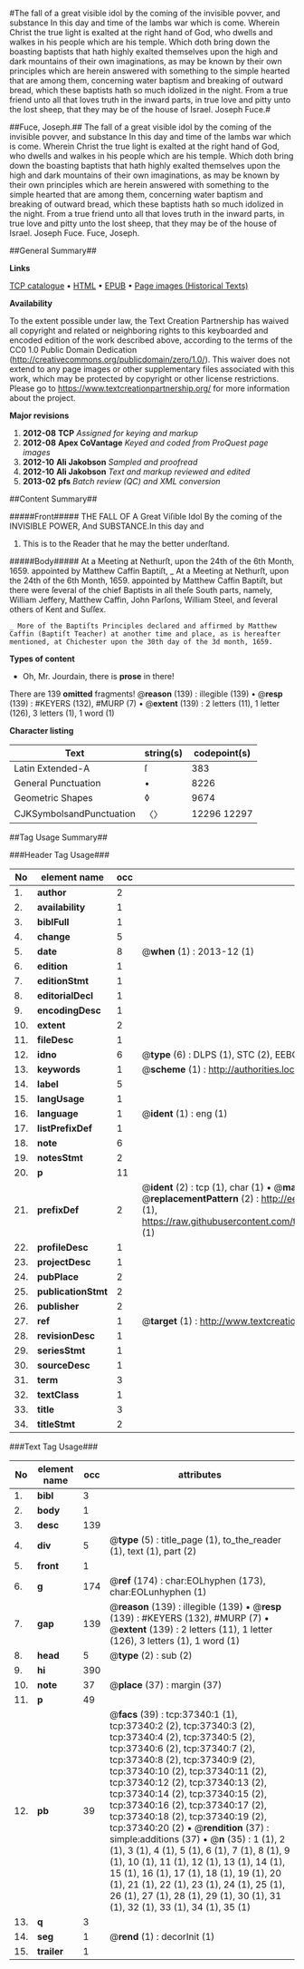 #The fall of a great visible idol by the coming of the invisible povver, and substance In this day and time of the lambs war which is come. Wherein Christ the true light is exalted at the right hand of God, who dwells and walkes in his people which are his temple. Which doth bring down the boasting baptists that hath highly exalted themselves upon the high and dark  mountains of their own imaginations, as may be known by their own principles which are herein answered with something to the simple hearted that are among them, concerning water baptism and breaking of outward bread, which these baptists hath so much idolized in the night. From a true friend unto all that loves truth in the inward parts, in true love and pitty unto the lost sheep, that they may be of the house of Israel. Joseph Fuce.#

##Fuce, Joseph.##
The fall of a great visible idol by the coming of the invisible povver, and substance In this day and time of the lambs war which is come. Wherein Christ the true light is exalted at the right hand of God, who dwells and walkes in his people which are his temple. Which doth bring down the boasting baptists that hath highly exalted themselves upon the high and dark  mountains of their own imaginations, as may be known by their own principles which are herein answered with something to the simple hearted that are among them, concerning water baptism and breaking of outward bread, which these baptists hath so much idolized in the night. From a true friend unto all that loves truth in the inward parts, in true love and pitty unto the lost sheep, that they may be of the house of Israel. Joseph Fuce.
Fuce, Joseph.

##General Summary##

**Links**

[TCP catalogue](http://www.ota.ox.ac.uk/tcp/)  • 
[HTML](http://tei.it.ox.ac.uk/tcp/Texts-HTML/free/A40/A40523.html)  • 
[EPUB](http://tei.it.ox.ac.uk/tcp/Texts-EPUB/free/A40/A40523.epub) • 
[Page images (Historical Texts)](https://historicaltexts.jisc.ac.uk/eebo-99832865e)

**Availability**

To the extent possible under law, the Text Creation Partnership has waived all copyright and related or neighboring rights to this keyboarded and encoded edition of the work described above, according to the terms of the CC0 1.0 Public Domain Dedication (http://creativecommons.org/publicdomain/zero/1.0/). This waiver does not extend to any page images or other supplementary files associated with this work, which may be protected by copyright or other license restrictions. Please go to https://www.textcreationpartnership.org/ for more information about the project.

**Major revisions**

1. __2012-08__ __TCP__ *Assigned for keying and markup*
1. __2012-08__ __Apex CoVantage__ *Keyed and coded from ProQuest page images*
1. __2012-10__ __Ali Jakobson__ *Sampled and proofread*
1. __2012-10__ __Ali Jakobson__ *Text and markup reviewed and edited*
1. __2013-02__ __pfs__ *Batch review (QC) and XML conversion*

##Content Summary##

#####Front#####
THE FALL OF A Great Viſible Idol By the coming of the INVISIBLE POWER, And SUBSTANCE.In this day and
1. This is to the Reader that he may the better underſtand.

#####Body#####
At a Meeting at Nethurſt, upon the 24th of the 6th Month, 1659. appointed by Matthew Caffin Baptiſt,
    _ At a Meeting at Nethurſt, upon the 24th of the 6th Month, 1659. appointed by Matthew Caffin Baptiſt, but there were ſeveral of the chief Baptists in all theſe South parts, namely, William Jeffery, Matthew Caffin, John Parſons, William Steel, and ſeveral others of Kent and Suſſex.

    _ More of the Baptiſts Principles declared and affirmed by Matthew Caffin (Baptiſt Teacher) at another time and place, as is hereafter mentioned, at Chichester upon the 30th day of the 3d month, 1659.

**Types of content**

  * Oh, Mr. Jourdain, there is **prose** in there!

There are 139 **omitted** fragments! 
 @__reason__ (139) : illegible (139)  •  @__resp__ (139) : #KEYERS (132), #MURP (7)  •  @__extent__ (139) : 2 letters (11), 1 letter (126), 3 letters (1), 1 word (1)

**Character listing**


|Text|string(s)|codepoint(s)|
|---|---|---|
|Latin Extended-A|ſ|383|
|General Punctuation|•|8226|
|Geometric Shapes|◊|9674|
|CJKSymbolsandPunctuation|〈〉|12296 12297|

##Tag Usage Summary##

###Header Tag Usage###

|No|element name|occ|attributes|
|---|---|---|---|
|1.|__author__|2||
|2.|__availability__|1||
|3.|__biblFull__|1||
|4.|__change__|5||
|5.|__date__|8| @__when__ (1) : 2013-12 (1)|
|6.|__edition__|1||
|7.|__editionStmt__|1||
|8.|__editorialDecl__|1||
|9.|__encodingDesc__|1||
|10.|__extent__|2||
|11.|__fileDesc__|1||
|12.|__idno__|6| @__type__ (6) : DLPS (1), STC (2), EEBO-CITATION (1), PROQUEST (1), VID (1)|
|13.|__keywords__|1| @__scheme__ (1) : http://authorities.loc.gov/ (1)|
|14.|__label__|5||
|15.|__langUsage__|1||
|16.|__language__|1| @__ident__ (1) : eng (1)|
|17.|__listPrefixDef__|1||
|18.|__note__|6||
|19.|__notesStmt__|2||
|20.|__p__|11||
|21.|__prefixDef__|2| @__ident__ (2) : tcp (1), char (1)  •  @__matchPattern__ (2) : ([0-9\-]+):([0-9IVX]+) (1), (.+) (1)  •  @__replacementPattern__ (2) : http://eebo.chadwyck.com/downloadtiff?vid=$1&page=$2 (1), https://raw.githubusercontent.com/textcreationpartnership/Texts/master/tcpchars.xml#$1 (1)|
|22.|__profileDesc__|1||
|23.|__projectDesc__|1||
|24.|__pubPlace__|2||
|25.|__publicationStmt__|2||
|26.|__publisher__|2||
|27.|__ref__|1| @__target__ (1) : http://www.textcreationpartnership.org/docs/. (1)|
|28.|__revisionDesc__|1||
|29.|__seriesStmt__|1||
|30.|__sourceDesc__|1||
|31.|__term__|3||
|32.|__textClass__|1||
|33.|__title__|3||
|34.|__titleStmt__|2||


###Text Tag Usage###

|No|element name|occ|attributes|
|---|---|---|---|
|1.|__bibl__|3||
|2.|__body__|1||
|3.|__desc__|139||
|4.|__div__|5| @__type__ (5) : title_page (1), to_the_reader (1), text (1), part (2)|
|5.|__front__|1||
|6.|__g__|174| @__ref__ (174) : char:EOLhyphen (173), char:EOLunhyphen (1)|
|7.|__gap__|139| @__reason__ (139) : illegible (139)  •  @__resp__ (139) : #KEYERS (132), #MURP (7)  •  @__extent__ (139) : 2 letters (11), 1 letter (126), 3 letters (1), 1 word (1)|
|8.|__head__|5| @__type__ (2) : sub (2)|
|9.|__hi__|390||
|10.|__note__|37| @__place__ (37) : margin (37)|
|11.|__p__|49||
|12.|__pb__|39| @__facs__ (39) : tcp:37340:1 (1), tcp:37340:2 (2), tcp:37340:3 (2), tcp:37340:4 (2), tcp:37340:5 (2), tcp:37340:6 (2), tcp:37340:7 (2), tcp:37340:8 (2), tcp:37340:9 (2), tcp:37340:10 (2), tcp:37340:11 (2), tcp:37340:12 (2), tcp:37340:13 (2), tcp:37340:14 (2), tcp:37340:15 (2), tcp:37340:16 (2), tcp:37340:17 (2), tcp:37340:18 (2), tcp:37340:19 (2), tcp:37340:20 (2)  •  @__rendition__ (37) : simple:additions (37)  •  @__n__ (35) : 1 (1), 2 (1), 3 (1), 4 (1), 5 (1), 6 (1), 7 (1), 8 (1), 9 (1), 10 (1), 11 (1), 12 (1), 13 (1), 14 (1), 15 (1), 16 (1), 17 (1), 18 (1), 19 (1), 20 (1), 21 (1), 22 (1), 23 (1), 24 (1), 25 (1), 26 (1), 27 (1), 28 (1), 29 (1), 30 (1), 31 (1), 32 (1), 33 (1), 34 (1), 35 (1)|
|13.|__q__|3||
|14.|__seg__|1| @__rend__ (1) : decorInit (1)|
|15.|__trailer__|1||

